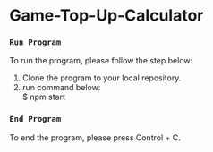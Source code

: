 # Game-Top-Up-Calculator

### `Run Program`
To run the program, please follow the step below:
1. Clone the program to your local repository.
2. run command below: \
    $ npm start

### `End Program`
To end the program, please press Control + C.
